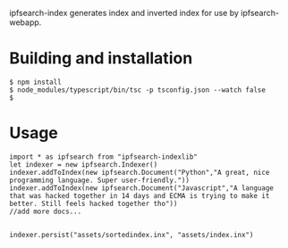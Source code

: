 ipfsearch-index generates index and inverted index for use by ipfsearch-webapp.

# Building and installation

```
$ npm install 
$ node_modules/typescript/bin/tsc -p tsconfig.json --watch false
$ 
```

# Usage
```
import * as ipfsearch from "ipfsearch-indexlib"
let indexer = new ipfsearch.Indexer()
indexer.addToIndex(new ipfsearch.Document("Python","A great, nice programming language. Super user-friendly."))
indexer.addToIndex(new ipfsearch.Document("Javascript","A language that was hacked together in 14 days and ECMA is trying to make it better. Still feels hacked together tho"))
//add more docs...


indexer.persist("assets/sortedindex.inx", "assets/index.inx")
```